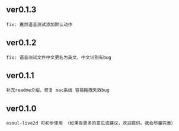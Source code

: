 ## ver0.1.3
    fix: 嘉然语音测试添加默认动作

## ver0.1.2
    fix: 语音测试文件中文更名为英文，中文识别有bug

## ver0.1.1
    补充readme介绍，修复 mac系统 容易拖拽失效bug

## ver0.1.0 
    asoul-live2d 可初步使用 （如果有更多的意见或建议，欢迎提供。我会尽量完善）